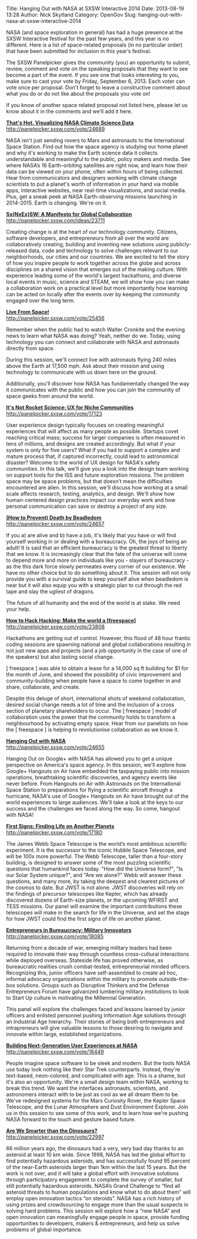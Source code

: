 Title: Hanging Out with NASA at SXSW Interactive 2014
Date: 2013-08-19 13:28
Author: Nick Skytland
Category: OpenGov
Slug: hanging-out-with-nasa-at-sxsw-interactive-2014

NASA (and space exploration in general) has had a huge presence at the
SXSW Interactive festival for the past few years, and this year is no
different. Here is a list of space-related proposals (in no particular
order) that have been submitted for inclusion in this year’s festival.

The SXSW Panelpicker gives the community (you) an opportunity to submit,
review, comment and vote on the speaking proposals that they want to see
become a part of the event. If you see one that looks interesting to
you, make sure to cast your vote by Friday, September 6, 2013. Each
voter can vote once per proposal. Don't forget to leave a constructive
comment about what you do or do not like about the proposals you vote
on!

If you know of another space related proposal not listed here, please
let us know about it in the comments and we’ll add it here.

<span style="text-decoration: underline;">**That's Hot. Visualizing NASA
Climate Science Data**</span>  
<http://panelpicker.sxsw.com/vote/24689>

NASA isn't just sending rovers to Mars and astronauts to the
International Space Station. Find out how the space agency is studying
our home planet and why it's working to make the Earth science data it
collects understandable and meaningful to the public, policy makers and
media. See where NASA’s 16 Earth-orbiting satellites are right now, and
learn how their data can be viewed on your phone, often within hours of
being collected. Hear from communicators and designers working with
climate change scientists to put a planet's worth of information in your
hand via mobile apps, interactive websites, near real-time
visualizations, and social media. Plus, get a sneak peek at NASA
Earth-observing missions launching in 2014-2015. Earth is changing.
We're on it.

<span style="text-decoration: underline;">**Sx(NxEx)SW: A Manifesto for
Global Collaboration**</span>  
<http://panelpicker.sxsw.com/ideas/23711>

Creating change is at the heart of our technology community. Citizens,
software developers, and entrepreneurs from all over the world are
collaboratively creating, building and inventing new solutions using
publicly-released data, code and technology to solve challenges relevant
to our neighborhoods, our cities and our countries. We are excited to
tell the story of how you inspire people to work together across the
globe and across disciplines on a shared vision that emerges out of the
making culture. With experience leading some of the world's largest
hackathons, and diverse local events in music, science and STEAM, we
will show how you can make a collaboration work on a practical level but
more importantly how learning can be acted on locally after the events
over by keeping the community engaged over the long term.

<span style="text-decoration: underline;">**Live From Space!**</span>  
<http://panelpicker.sxsw.com/vote/25456>

Remember when the public had to watch Walter Cronkite and the evening
news to learn what NASA was doing? Yeah, neither do we. Today, using
technology you can connect and collaborate with NASA and astronauts
directly from space.

During this session, we'll connect live with astronauts flying 240 miles
above the Earth at 17,500 mph. Ask about their mission and using
technology to communicate with us down here on the ground.

Additionally, you'll discover how NASA has fundamentally changed the way
it communicates with the public and how you can join the community of
space geeks from around the world.

<span style="text-decoration: underline;">**It's Not Rocket Science: UX
for Niche Communities**</span>  
<http://panelpicker.sxsw.com/vote/17123>

User experience design typically focuses on creating meaningful
experiences that will affect as many people as possible. Startups covet
reaching critical mass; success for larger companies is often measured
in tens of millions, and designs are created accordingly. But what if
your system is only for five users? What if you had to support a complex
and mature process that, if captured incorrectly, could lead to
astronomical disaster? Welcome to the world of UX design for NASA's
safety communities. In this talk, we'll give you a look into the design
team working on support tools for the ISS and future exploration
missions. The problem space may be space problems, but that doesn’t mean
the difficulties encountered are alien. In this session, we'll discuss
how working at a small scale affects research, testing, analytics, and
design. We'll show how human-centered design practices impact our
everyday work and how personal communication can save or destroy a
project of any size.

<span style="text-decoration: underline;">**(How to Prevent) Death by
Beadledom**</span>  
<http://panelpicker.sxsw.com/vote/24657>

If you a) are alive and b) have a job, it's likely that you have or will
find yourself working in or dealing with a bureaucracy. Oh, the joys of
being an adult! It is said that an efficient bureaucracy is the greatest
threat to liberty that we know. It is increasingly clear that the fate
of the universe will come to depend more and more on individuals like
you - slayers of bureaucracy - as the this dark force slowly permeates
every corner of our existence. We have no other choice but to do
something about it. This session will not only provide you with a
survival guide to keep yourself alive when beadledom is near but it will
also equip you with a strategic plan to cut through the red tape and
slay the ugliest of dragons.

The future of all humanity and the end of the world is at stake. We need
your help.

<span style="text-decoration: underline;">**How to Hack Hacking: Make
the world a [freespace]**</span>  
<http://panelpicker.sxsw.com/vote/23808>

Hackathons are getting out of control. However, this flood of 48 hour
frantic coding sessions are spawning national and global collaborations
resulting in not just new apps and projects (and a job opportunity in
the case of one of the speakers) but also lasting social change.

[ freespace ] was able to obtain a lease for a 14,000 sq ft building for
\$1 for the month of June, and showed the possibility of civic
improvement and community-building when people have a space to come
together in and share, collaborate, and create.

Despite this deluge of short, international shots of weekend
collaboration, desired social change needs a lot of time and the
inclusion of a cross section of planetary shareholders to occur. The [
freespace ] model of collaboration uses the power that the community
holds to transform a neighbourhood by activating empty space. Hear from
our panelists on how the [ freespace ] is helping to revolutionise
collaboration as we know it.

<span style="text-decoration: underline;">**Hanging Out with
NASA**</span>  
<http://panelpicker.sxsw.com/vote/24655>

Hanging Out on Google+ with NASA has allowed you to get a unique
perspective on America's space agency. In this session, we'll explore
how Google+ Hangouts on Air have embedded the taxpaying public into
mission operations, breathtaking scientific discoveries, and agency
events like never before. From Hangouts on Air with Astronauts on the
International Space Station to preparations for flying a scientific
aircraft through a hurricane, NASA's use of Google+ Hangouts on Air have
brought out of the world experiences to large audiences. We'll take a
look at the keys to our success and the challenges we faced along the
way. So come, hangout with NASA!

<span style="text-decoration: underline;">**First Signs: Finding Life on
Another Planets**</span>  
<http://panelpicker.sxsw.com/vote/17180>

The James Webb Space Telescope is the world’s most ambitious scientific
experiment. It is the successor to the iconic Hubble Space Telescope,
and will be 100x more powerful. The Webb Telescope, taller than a
four-story building, is designed to answer some of the most puzzling
scientific questions that humankind faces today. "How did the Universe
form?", "Is our Solar System unique?", and "Are we alone?" Webb will
answer these questions, and many more, by taking the deepest and
clearest pictures of the cosmos to date. But JWST is not alone. JWST
discoveries will rely on the findings of precursor telescopes like
Kepler, which has already discovered dozens of Earth-size planets, or
the upcoming WFIRST and TESS missions. Our panel will examine the
important contributions these telescopes will make in the search for
life in the Universe, and set the stage for how JWST could find the
first signs of life on another planet.

<span style="text-decoration: underline;">**Entrepreneurs in
Bureaucracy: Military Innovators**</span>  
<http://panelpicker.sxsw.com/vote/18085>

Returning from a decade of war, emerging military leaders had been
required to innovate their way through countless cross-cultural
interactions while deployed overseas. Stateside life has proved
otherwise, as bureaucratic realities crush combat-tested,
entrepreneurial minded officers. Recognizing this, junior officers have
self-assembled to create ad hoc, informal advocacy organizations within
the military to promote outside-the-box solutions. Groups such as
Disruptive Thinkers and the Defense Entrepreneurs Forum have galvanized
lumbering military institutions to look to Start Up culture in
motivating the Millennial Generation.

This panel will explore the challenges faced and lessons learned by
junior officers and enlisted personnel pushing Information Age solutions
through an Industrial Age hierarchy. Their stories of being both
entrepreneurs and intrapreneurs will give valuable lessons to those
desiring to navigate and innovate within large, established
organizations.

<span style="text-decoration: underline;">**Building Next-Generation
User Experiences at NASA**</span>  
<http://panelpicker.sxsw.com/vote/18449>

People imagine space software to be sleek and modern. But the tools NASA
use today look nothing like their Star Trek counterparts. Instead,
they're text-based, neon-colored, and complicated with age. This is a
shame, but it's also an opportunity. We're a small design team within
NASA, working to break this trend. We want the interfaces astronauts,
scientists, and astronomers interact with to be just as cool as we all
dream them to be. We've redesigned systems for the Mars Curiosity Rover,
the Kepler Space Telescope, and the Lunar Atmosphere and Dust
Environment Explorer. Join us in this session to see some of this work,
and to learn how we're pushing NASA forward to the touch and gesture
based future.

<span style="text-decoration: underline;">**Are We Smarter than the
Dinosaurs?**</span>  
<http://panelpicker.sxsw.com/vote/22997>

66 million years ago, the dinosaurs had a very, very bad day thanks to
an asteroid at least 10 km wide. Since 1998, NASA has led the global
effort to find potentially hazardous asteroids, and has successfully
found 95 percent of the near-Earth asteroids larger than 1km within the
last 15 years. But the work is not over, and it will take a global
effort with innovative solutions through participatory engagement to
complete the survey of smaller, but still potentially hazardous
asteroids. NASA’s Grand Challenge to “find all asteroid threats to human
populations and know what to do about them” will employ open innovation
tactics “on steroids”. NASA has a rich history of using prizes and
crowdsourcing to engage more than the usual suspects in solving hard
problems. This session will explore how a “new NASA” and open innovation
can meaningfully engage people in space, provide funding opportunities
to developers, makers & entrepreneurs, and help us solve problems of
global importance.
